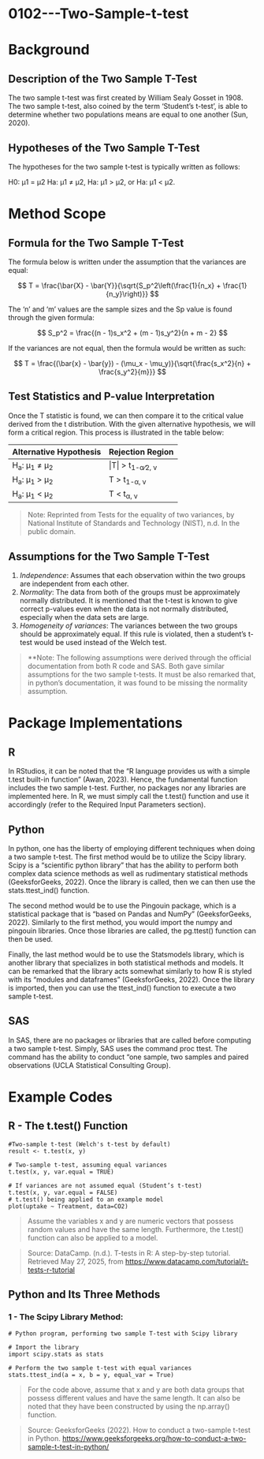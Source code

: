 # 0102---Two-Sample-t-test


# **Background**
## Description of the Two Sample T-Test
The two sample t-test was first created by William Sealy Gosset in 1908. The two sample t-test, also coined by the term ‘Student’s t-test’, is able to determine whether two populations means are equal to one another (Sun, 2020). 

## Hypotheses of the Two Sample T-Test
The hypotheses for the two sample t-test is typically written as follows:

H0: μ1 = μ2
Ha: μ1 ≠ μ2,  Ha: μ1 > μ2, or  Ha: μ1 < μ2.   

# **Method Scope**
## Formula for the Two Sample T-Test
The formula below is written under the assumption that the variances are equal:

$$ T = \frac{\bar{X} - \bar{Y}}{\sqrt{S_p^2\left(\frac{1}{n_x} + \frac{1}{n_y}\right)}} $$

The ‘n’ and ‘m’ values are the sample sizes and the Sp value is found through the given formula:

$$
S_p^2 = \frac{(n - 1)s_x^2 + (m - 1)s_y^2}{n + m - 2}
$$ 

If the variances are not equal, then the formula would be written as such:

$$
T = \frac{(\bar{x} - \bar{y}) - (\mu_x - \mu_y)}{\sqrt{\frac{s_x^2}{n} + \frac{s_y^2}{m}}}
$$

## Test Statistics and P-value Interpretation
Once the T statistic is found, we can then compare it to the critical value derived from the t distribution. With the given alternative hypothesis, we will form a critical region. This process is illustrated in the table below:

| Alternative Hypothesis | Rejection Region                          |
|------------------------|-------------------------------------------|
| H<sub>a</sub>: μ<sub>1</sub> ≠ μ<sub>2</sub> |\|T\| > t<sub>1-α⁄2, ν</sub>|
| H<sub>a</sub>: μ<sub>1</sub> > μ<sub>2</sub> | T > t<sub>1-α, ν</sub>     |
| H<sub>a</sub>: μ<sub>1</sub> < μ<sub>2</sub> | T < t<sub>α, ν</sub>       |


>Note: Reprinted from Tests for the equality of two variances, by National Institute of Standards and Technology (NIST), n.d. In the public domain.

## Assumptions for the Two Sample T-Test
1. _Independence_: Assumes that each observation within the two groups are independent from each other.
2. _Normality_: The data from both of the groups must be approximately normally distributed. It is mentioned that the t-test is known to give correct p-values even when the data is not normally distributed, especially when the data sets are large.
3. _Homogeneity of variances_: The variances between the two groups should be approximately equal. If this rule is violated, then a  student’s t-test would be used instead of the Welch test.
>**Note: The following assumptions were derived through the official documentation from both R code and SAS. Both gave similar assumptions for the two sample t-tests. It must be also remarked that, in python’s documentation, it was found to be missing the  normality assumption.

# Package Implementations
## R
In RStudios, it can be noted that the “R language provides us with a simple t.test built-in function” (Awan, 2023). Hence, the fundamental function includes the two sample t-test. Further, no packages nor any libraries are implemented here. In R, we must simply call the t.test() function and use it accordingly (refer to the Required Input Parameters section).

## Python
In python, one has the liberty of employing different techniques when doing a two sample t-test. The first method would be to utilize the Scipy library. Scipy is a “scientific python library” that has the ability to perform both complex data science methods as well as rudimentary statistical methods (GeeksforGeeks, 2022). Once the library is called, then we can then use the stats.ttest_ind() function.

The second method would be to use the Pingouin package, which is a statistical package that is “based on Pandas and NumPy” (GeeksforGeeks, 2022). Similarly to the first method, you would import the numpy and pingouin libraries. Once those libraries are called, the pg.ttest() function can then be used.

Finally, the last method would be to use the Statsmodels library, which is another library that specializes in both statistical methods and models. It can be remarked that the library acts somewhat similarly to how R is styled with its “modules and dataframes” (GeeksforGeeks, 2022). Once the library is imported, then you can use the ttest_ind() function to execute a two sample t-test.

## SAS
In SAS, there are no packages or libraries that are called before computing a two sample t-test. Simply, SAS uses the command proc ttest. The command has the ability to conduct “one sample, two samples and paired observations (UCLA Statistical Consulting Group). 

# Example Codes
## R - The t.test() Function
```
#Two-sample t-test (Welch's t-test by default)
result <- t.test(x, y)

# Two-sample t-test, assuming equal variances
t.test(x, y, var.equal = TRUE)

# If variances are not assumed equal (Student’s t-test)
t.test(x, y, var.equal = FALSE)
# t.test() being applied to an example model
plot(uptake ~ Treatment, data=CO2)
```
>Assume the variables x and y are numeric vectors that possess random values and have the same length. Furthermore, the t.test() function can also be applied to a model.

>Source: DataCamp. (n.d.). T-tests in R: A step-by-step tutorial. Retrieved May 27, 2025, from https://www.datacamp.com/tutorial/t-tests-r-tutorial

## Python and Its Three Methods
### 1 - The Scipy Library Method:
```
# Python program, performing two sample T-test with Scipy library

# Import the library
import scipy.stats as stats

# Perform the two sample t-test with equal variances
stats.ttest_ind(a = x, b = y, equal_var = True)
```
> For the code above, assume that x and y are both data groups that possess different values and have the same length. It can also be noted that they have been constructed by using the np.array() function.

> Source: GeeksforGeeks (2022). How to conduct a two-sample t-test in Python. https://www.geeksforgeeks.org/how-to-conduct-a-two-sample-t-test-in-python/

